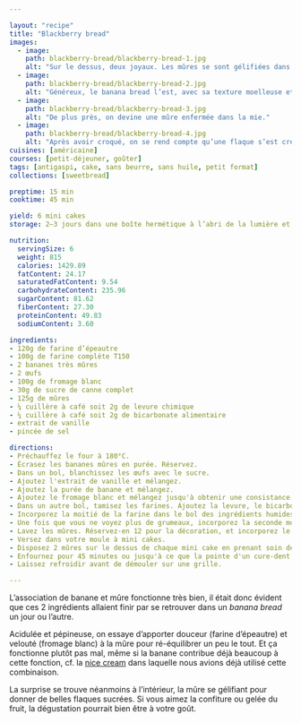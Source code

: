 ```yaml
---

layout: "recipe"
title: "Blackberry bread"
images:
  - image:
    path: blackberry-bread/blackberry-bread-1.jpg
    alt: "Sur le dessus, deux joyaux. Les mûres se sont gélifiées dans la pâte. Autour la promesse d’un banana bread hyper généreux."
  - image:
    path: blackberry-bread/blackberry-bread-2.jpg
    alt: "Généreux, le banana bread l’est, avec sa texture moelleuse et floconneuse caractéristique."
  - image:
    path: blackberry-bread/blackberry-bread-3.jpg
    alt: "De plus près, on devine une mûre enfermée dans la mie."
  - image:
    path: blackberry-bread/blackberry-bread-4.jpg
    alt: "Après avoir croqué, on se rend compte qu’une flaque s’est créée, bien juteuse, tout juste gélifiée. Ça rend le bread encore plus humide en bouche."
cuisines: [américaine]
courses: [petit-déjeuner, goûter]
tags: [antigaspi, cake, sans beurre, sans huile, petit format]
collections: [sweetbread]

preptime: 15 min
cooktime: 45 min

yield: 6 mini cakes
storage: 2–3 jours dans une boîte hermétique à l’abri de la lumière et de la chaleur. 5 jours au frigo. 2 mois au congélateur.

nutrition:
  servingSize: 6
  weight: 815
  calories: 1429.89
  fatContent: 24.17
  saturatedFatContent: 9.54
  carbohydrateContent: 235.96
  sugarContent: 81.62
  fiberContent: 27.30
  proteinContent: 49.83
  sodiumContent: 3.60

ingredients:
- 120g de farine d’épeautre
- 100g de farine complète T150
- 2 bananes très mûres
- 2 œufs
- 100g de fromage blanc
- 30g de sucre de canne complet
- 125g de mûres
- ¼ cuillère à café soit 2g de levure chimique
- ¼ cuillère à café soit 2g de bicarbonate alimentaire
- extrait de vanille
- pincée de sel

directions:
- Préchauffez le four à 180°C.
- Écrasez les bananes mûres en purée. Réservez.
- Dans un bol, blanchissez les œufs avec le sucre.
- Ajoutez l'extrait de vanille et mélangez. 
- Ajoutez la purée de banane et mélangez.
- Ajoutez le fromage blanc et mélangez jusqu'à obtenir une consistance bien homogène.
- Dans un autre bol, tamisez les farines. Ajoutez la levure, le bicarbonate et le sel. Mélangez. 
- Incorporez la moitié de la farine dans le bol des ingrédients humides à la maryse. 
- Une fois que vous ne voyez plus de grumeaux, incorporez la seconde moitié. Réservez.
- Lavez les mûres. Réservez-en 12 pour la décoration, et incorporez le reste à la pâte à l’aide d’une maryse pour bien les distribuer.
- Versez dans votre moule à mini cakes.
- Disposez 2 mûres sur le dessus de chaque mini cake en prenant soin de les enfoncer un peu.
- Enfournez pour 45 minutes ou jusqu'à ce que la pointe d'un cure-dent ressorte sèche. 
- Laissez refroidir avant de démouler sur une grille. 

---
```


L’association de banane et mûre fonctionne très bien, il était donc évident que ces 2 ingrédients allaient finir par se retrouver dans un <i lang="en">banana bread</i> un jour ou l’autre.

Acidulée et pépineuse, on essaye d’apporter douceur (farine d’épeautre) et velouté (fromage blanc) à la mûre pour ré-équilibrer un peu le tout. Et ça fonctionne plutôt pas mal, même si la banane contribue déjà beaucoup à cette fonction, cf. la [nice cream](nice-cream.html) dans laquelle nous avions déjà utilisé cette combinaison.

La surprise se trouve néanmoins à l’intérieur, la mûre se gélifiant pour donner de belles flaques sucrées. Si vous aimez la confiture ou gelée du fruit, la dégustation pourrait bien être à votre goût.